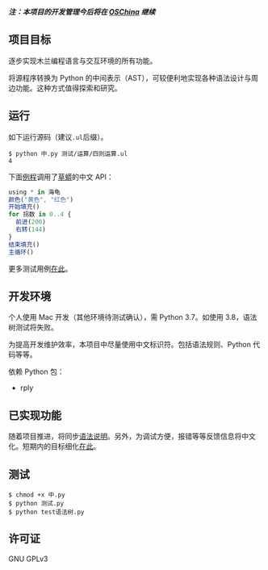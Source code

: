 **_注：本项目的开发管理今后将在 [OSChina](https://www.oschina.net/p/mulan-rework) 继续_**

## 项目目标

逐步实现木兰编程语言与交互环境的所有功能。

将源程序转换为 Python 的中间表示（AST），可较便利地实现各种语法设计与周边功能。这种方式值得探索和研究。

## 运行

如下运行源码（建议`.ul`后缀）。

```
$ python 中.py 测试/运算/四则运算.ul
4
```

下面[例程](测试/引用/草蟒_海龟.ul)调用了[草蟒](https://www.oschina.net/p/grasspy)的中文 API：
```javascript
using * in 海龟
颜色("黄色", "红色")
开始填充()
for 拐数 in 0..4 {
  前进(200)
  右转(144)
}
结束填充()
主循环()
```

更多测试用例[在此](测试)。

## 开发环境

个人使用 Mac 开发（其他环境待测试确认），需 Python 3.7。如使用 3.8，语法树测试将失败。

为提高开发维护效率，本项目中尽量使用中文标识符。包括语法规则、Python 代码等等。

依赖 Python 包：
- rply

## 已实现功能

随着项目推进，将同步[语法说明](文档/语法说明.md)。另外，为调试方便，报错等等反馈信息将中文化。短期内的目标细化[在此](文档/待决问题)。

## 测试

```
$ chmod +x 中.py
$ python 测试.py
$ python test语法树.py
```

## 许可证

GNU GPLv3
